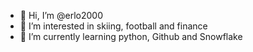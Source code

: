 - 👋 Hi, I’m @erlo2000
- 👀 I’m interested in skiing, football  and finance
- 🌱 I’m currently learning python, Github and Snowflake



<!---
erlo2000/erlo2000 is a ✨ special ✨ repository because its `README.md` (this file) appears on your GitHub profile.
You can click the Preview link to take a look at your changes.
--->
